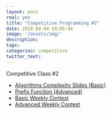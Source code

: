 ```yaml
---
layout: post
real: yes
title: "Competitive Programming #2"
date: 2018-04-04 19:05:46
image: '/assets/img/'
description:
tags:
categories: competitive
twitter_text:
---
```


Competitive Class #2

* [Algorithms Complexity Slides (Basic)](https://docs.google.com/presentation/d/1N5Ux39iMofP87Y5eGV4rHhqhhyZhfk67wDrxqxnZt24/edit?usp=sharing)
* [Prefix Function (Advanced)](https://e-maxx-eng.appspot.com/string/prefix-function.html)
* [Basic Weekly Contest](https://a2oj.com/contest?ID=36236)
* [Advanced Weekly Contest](https://a2oj.com/contest?ID=36237)



